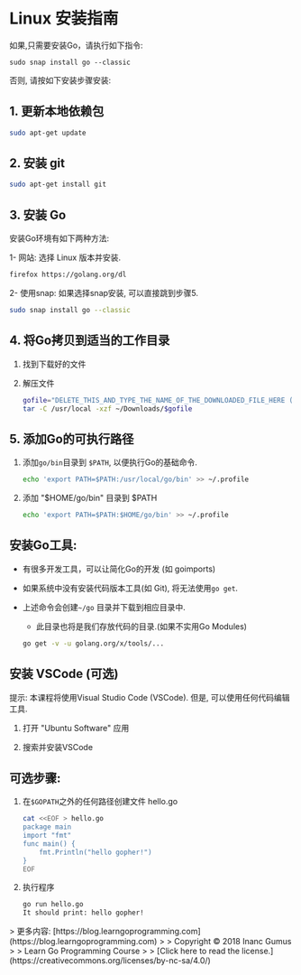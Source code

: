 # Linux 安装指南

如果,只需要安装Go，请执行如下指令:

    sudo snap install go --classic

否则, 请按如下安装步骤安装:

## 1. 更新本地依赖包

  ```bash
  sudo apt-get update
  ```

## 2. 安装 git

  ```bash
  sudo apt-get install git
  ```

## 3. 安装 Go

安装Go环境有如下两种方法:

1- 网站: 选择 Linux 版本并安装.

  ```bash
  firefox https://golang.org/dl
  ```

2- 使用snap: 如果选择snap安装, 可以直接跳到步骤5.

  ```bash
  sudo snap install go --classic
  ```

## 4. 将Go拷贝到适当的工作目录

1. 找到下载好的文件

2. 解压文件

    ```bash
    gofile="DELETE_THIS_AND_TYPE_THE_NAME_OF_THE_DOWNLOADED_FILE_HERE (替换为下载文件，省去后缀)"
    tar -C /usr/local -xzf ~/Downloads/$gofile
    ```

## 5. 添加Go的可执行路径

1. 添加`go/bin`目录到 `$PATH`, 以便执行Go的基础命令.

    ```bash
    echo 'export PATH=$PATH:/usr/local/go/bin' >> ~/.profile
    ```

2. 添加 "$HOME/go/bin" 目录到 $PATH

    ```bash
    echo 'export PATH=$PATH:$HOME/go/bin' >> ~/.profile
    ```

## 安装Go工具:

* 有很多开发工具，可以让简化Go的开发 (如 goimports)

* 如果系统中没有安装代码版本工具(如 Git), 将无法使用`go get`.

* 上述命令会创建`~/go` 目录并下载到相应目录中.

    * 此目录也将是我们存放代码的目录.(如果不实用Go Modules)

    ```bash
    go get -v -u golang.org/x/tools/...
    ```

## 安装 VSCode (可选)

提示: 本课程将使用Visual Studio Code (VSCode). 但是, 可以使用任何代码编辑工具.

1. 打开 "Ubuntu Software" 应用

2. 搜索并安装VSCode


## 可选步骤:

1. 在`$GOPATH`之外的任何路径创建文件 hello.go

    ```bash
    cat <<EOF > hello.go
    package main
    import "fmt"
    func main() {
        fmt.Println("hello gopher!")
    }
    EOF
    ```
2. 执行程序
    ```bash
    go run hello.go
    It should print: hello gopher!
    ```
<div style="page-break-after: always;"></div>
> 更多内容: [https://blog.learngoprogramming.com](https://blog.learngoprogramming.com)
>
> Copyright © 2018 Inanc Gumus
>
> Learn Go Programming Course
>
> [Click here to read the license.](https://creativecommons.org/licenses/by-nc-sa/4.0/)